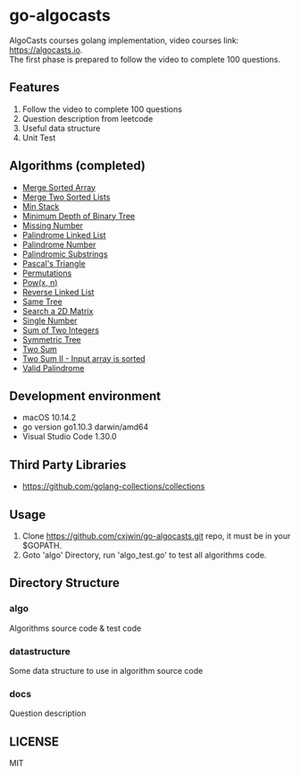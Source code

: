 # go-algocasts

AlgoCasts courses golang implementation, video courses
link: https://algocasts.io.  
The first phase is prepared to follow the video to complete 100 questions.

## Features

1. Follow the video to complete 100 questions
2. Question description from leetcode
3. Useful data structure
4. Unit Test

## Algorithms (completed)

- [Merge Sorted Array](https://leetcode.com/problems/merge-sorted-array/)
- [Merge Two Sorted Lists](https://leetcode.com/problems/merge-two-sorted-lists/)
- [Min Stack](https://leetcode.com/problems/min-stack/)
- [Minimum Depth of Binary Tree](https://leetcode.com/problems/minimum-depth-of-binary-tree/)
- [Missing Number](https://leetcode.com/problems/missing-number/)
- [Palindrome Linked List](https://leetcode.com/problems/palindrome-linked-list/)
- [Palindrome Number](https://leetcode.com/problems/palindrome-number/)
- [Palindromic Substrings](https://leetcode.com/problems/palindromic-substrings/)
- [Pascal's Triangle](https://leetcode.com/problems/pascals-triangle/)
- [Permutations](https://leetcode.com/problems/permutations/)
- [Pow(x, n)](https://leetcode.com/problems/powx-n/)
- [Reverse Linked List](https://leetcode.com/problems/reverse-linked-list/)
- [Same Tree](https://leetcode.com/problems/same-tree/)
- [Search a 2D Matrix](https://leetcode.com/problems/search-a-2d-matrix/)
- [Single Number](https://leetcode.com/problems/single-number/)
- [Sum of Two Integers](https://leetcode.com/problems/sum-of-two-integers/)
- [Symmetric Tree](https://leetcode.com/problems/symmetric-tree/)
- [Two Sum](https://leetcode.com/problems/two-sum/)
- [Two Sum II - Input array is sorted](https://leetcode.com/problems/two-sum-ii-input-array-is-sorted/)
- [Valid Palindrome](https://leetcode.com/problems/valid-palindrome/)

## Development environment

- macOS 10.14.2
- go version go1.10.3 darwin/amd64
- Visual Studio Code 1.30.0

## Third Party Libraries

- https://github.com/golang-collections/collections

## Usage

1. Clone https://github.com/cxjwin/go-algocasts.git repo, it must be in your $GOPATH.
2. Goto 'algo' Directory, run 'algo_test.go' to test all algorithms code.

## Directory Structure

### algo

Algorithms source code & test code

### datastructure

Some data structure to use in algorithm source code

### docs

Question description

## LICENSE

MIT
